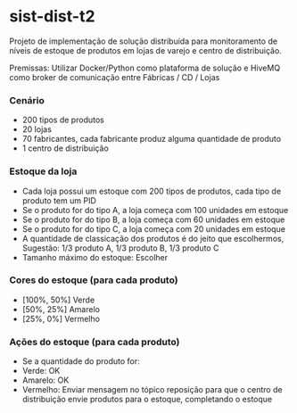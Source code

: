 # sist-dist-t2

Projeto de implementação de solução distribuída para monitoramento de níveis de estoque de produtos em lojas de varejo e centro de distribuição.

Premissas: Utilizar Docker/Python como plataforma de solução e HiveMQ como broker de comunicação entre Fábricas / CD / Lojas

### Cenário
* 200 tipos de produtos
* 20 lojas
* 70 fabricantes, cada fabricante produz alguma quantidade de produto
* 1 centro de distribuição


### Estoque da loja

* Cada loja possui um estoque com 200 tipos de produtos, cada tipo de produto tem um PID
* Se o produto for do tipo A, a loja começa com 100 unidades em estoque
* Se o produto for do tipo B, a loja começa com 60 unidades em estoque
* Se o produto for do tipo C, a loja começa com 20 unidades em estoque
* A quantidade de classicação dos produtos é do jeito que escolhermos, Sugestão: 1/3 produto A, 1/3 produto B, 1/3 produto C
* Tamanho máximo do estoque: Escolher

### Cores do estoque (para cada produto)
* [100%, 50%] Verde
* [50%, 25%] Amarelo
* [25%, 0%] Vermelho

### Ações do estoque (para cada produto)
* Se a quantidade do produto for:
* Verde: OK
* Amarelo: OK
* Vermelho: Enviar mensagem no tópico reposição para que o centro de distribuição envie produtos para o estoque, completando o estoque
